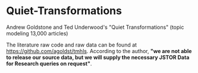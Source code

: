 # Quiet-Transformations
Andrew Goldstone and Ted Underwood's "Quiet Transformations" (topic modeling 13,000 articles)

The literature raw code and raw data can be found at https://github.com/agoldst/tmhls. According to the author, **"we are not able to release our source data, but we will supply the necessary JSTOR Data for Research queries on request"**. 
